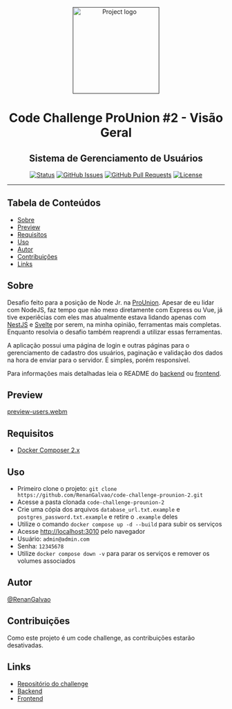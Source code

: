 <div align="center">
  <a href="" rel="noopener">
 <img width=auto height=200px src="https://i.imgur.com/wcdNWlz.png" alt="Project logo"></a>
</div>

<h1 align="center">Code Challenge ProUnion #2 - Visão Geral</h1>
<h2 align="center">Sistema de Gerenciamento de Usuários</h2>

<div align="center">

  [![Status](https://img.shields.io/badge/status-active-success.svg)]() 
  [![GitHub Issues](https://img.shields.io/github/issues/RenanGalvao/code-challenge-prounion-2.svg)](https://github.com/RenanGalvao/code-challenge-prounion-2/issues)
  [![GitHub Pull Requests](https://img.shields.io/github/issues-pr/RenanGalvao/code-challenge-prounion-2.svg)](https://github.com/RenanGalvao/code-challenge-prounion-2/pulls)
  [![License](https://img.shields.io/badge/license-MIT-blue.svg)](/LICENSE)
  
</div>

---

## Tabela de Conteúdos
- [Sobre](#sobre)
- [Preview](#preview)
- [Requisitos](#requisitos)
- [Uso](#uso)
- [Autor](#autor)
- [Contribuições](#contrib)
- [Links](#links)


## Sobre <a name="sobre"></a>
Desafio feito para a posição de Node Jr. na [ProUnion](https://prounion.com.br/). Apesar de eu lidar com NodeJS, faz tempo que não mexo diretamente com Express ou Vue, já tive experiêcias com eles mas atualmente estava lidando apenas com [NestJS](https://nestjs.com/) e [Svelte](https://kit.svelte.dev/) por serem, na minha opinião, ferramentas mais completas. Enquanto resolvia o desafio também reaprendi a utilizar essas ferramentas. 

A aplicação possui uma página de login e outras páginas para o gerenciamento de cadastro dos usuários, paginação e validação dos dados na hora de enviar para o servidor. É simples, porém responsível.

Para informações mais detalhadas leia o README do [backend](./backend/README.md) ou [frontend](./frontend/README.md).

## Preview <a name="preview"></a>
[preview-users.webm](https://github.com/user-attachments/assets/7bddcab1-b950-4f52-a7f7-271e9ecaecf3)


## Requisitos <a name="requisitos"></a>
- [Docker Composer 2.x](https://docs.docker.com/compose/install/)


## Uso <a name="uso"></a>
- Primeiro clone o projeto: ``git clone https://github.com/RenanGalvao/code-challenge-prounion-2.git``
- Acesse a pasta clonada ``code-challenge-prounion-2``
- Crie uma cópia dos arquivos ``database_url.txt.example`` e ``postgres_password.txt.example`` e retire o ``.example`` deles
- Utilize o comando ``docker compose up -d --build`` para subir os serviços
- Acesse [http://localhost:3010](http://localhost:3010) pelo navegador
- Usuário: ``admin@admin.com``
- Senha: ``12345678``
- Utilize ``docker compose down -v`` para parar os serviços e remover os volumes associados


## Autor <a name="autor"></a>
[@RenanGalvao](https://renangalvao.github.io/whoami/)


## Contribuições <a name="contrib"></a>
Como este projeto é um code challenge, as contribuições estarão desativadas.


## Links <a name="links"></a>
- [Repositório do challenge](https://github.com/prounion-software/code-challenge)
- [Backend](./backend)
- [Frontend](./backend)
